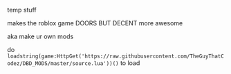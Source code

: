 temp stuff

makes the roblox game DOORS BUT DECENT more awesome

aka make ur own mods



do ```loadstring(game:HttpGet('https://raw.githubusercontent.com/TheGuyThatCodez/DBD_MODS/master/source.lua'))()``` to load
